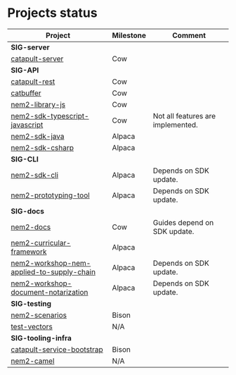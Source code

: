 # Projects status

| Project | Milestone | Comment |
| -----  | ----- | ----- |
|**SIG-server** | | |
| [catapult-server](https://github.com/nemtech/catapult-server) | Cow | |
|**SIG-API** | | |
| [catapult-rest](https://github.com/nemtech/catapult-server) | Cow | |
| [catbuffer](https://github.com/nemtech/catbuffer) | Cow | |
| [nem2-library-js](https://github.com/nemtech/nem2-library-js) | Cow | |
| [nem2-sdk-typescript-javascript](https://github.com/nemtech/nem2-sdk-typescript-javascript) | Cow | Not all features are implemented.|
| [nem2-sdk-java](https://github.com/nemtech/nem2-sdk-java) | Alpaca | |
| [nem2-sdk-csharp](https://github.com/nemtech/nem2-sdk-csharp) | Alpaca | |
|**SIG-CLI** | | | 
| [nem2-sdk-cli](https://github.com/nemtech/nem2-cli) | Alpaca | Depends on SDK update. |
| [nem2-prototyping-tool](https://github.com/nemtech/nem2-prototyping-tool) | Alpaca | Depends on SDK update.|
|**SIG-docs** | | |
| [nem2-docs](https://github.com/nemtech/nem2-docs) | Cow | Guides depend on SDK update. |
| [nem2-curricular-framework](https://github.com/nemtech/nem2-curricular-framework) | Alpaca | |
| [nem2-workshop-nem-applied-to-supply-chain](https://github.com/nemtech/nem2-workshop-nem-applied-to-supply-chain) | Alpaca | Depends on SDK update. |
| [nem2-workshop-document-notarization](https://github.com/nemtech/nem2-workshop-document-notarization) | Alpaca | Depends on SDK update. |
|**SIG-testing** | | |
| [nem2-scenarios](https://github.com/nemtech/nem2-scenarios) | Bison | |
| [test-vectors](https://github.com/nemtech/test-vectors) | N/A | |
|**SIG-tooling-infra** | | | 
| [catapult-service-bootstrap](https://github.com/nemtech/catapult-service-bootstrap) | Bison | |
| [nem2-camel](https://github.com/nemtech/nem2-camel) | N/A | |
